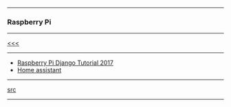 
---

### Raspberry Pi

---

[<<<](https://github.com/ttltrk/ELSE/blob/master/BMOS/BMOS.MD)

---

* [Raspberry Pi Django Tutorial 2017](http://raspberrypituts.com/raspberry-pi-django-tutorial-2017/)
* [Home assistant](https://home-assistant.io/)

---

[src]()

---
